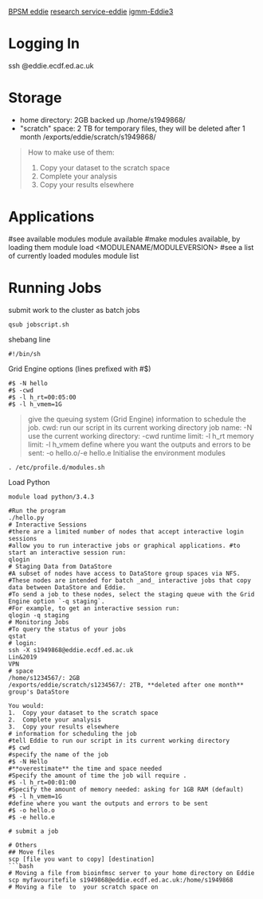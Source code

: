 [BPSM eddie](http://129.215.170.35/07_Using_Eddie.html)
[research service-eddie](https://www.wiki.ed.ac.uk/display/ResearchServices/Anaconda)
[igmm-Eddie3](http://wikilocal.igmm.ed.ac.uk/wiki/index.php/Cluster2-Eddie3)

# Logging In
ssh <YOUR UUN>@eddie.ecdf.ed.ac.uk
# Storage 
- home directory: 2GB backed up
/home/s1949868/
- "scratch" space: 2 TB for temporary files, they will be deleted after 1 month
/exports/eddie/scratch/s1949868/
> How to make use of them:
> 1.  Copy your dataset to the scratch space
> 2.  Complete your analysis
> 3.  Copy your results elsewhere
# Applications 
#see available modules
module available
#make modules available, by loading them
module load <MODULENAME/MODULEVERSION>
#see a list of currently loaded modules
module list
# Running Jobs 
submit work to the cluster as batch jobs
```
qsub jobscript.sh
```
shebang line
```
#!/bin/sh
```
Grid Engine options (lines prefixed with #$)
```
#$ -N hello              
#$ -cwd                  
#$ -l h_rt=00:05:00 
#$ -l h_vmem=1G
```
> give the queuing system (Grid Engine) information to schedule the job.
> cwd: run our script in its current working directory
> job name: -N
> use the current working directory: -cwd
> runtime limit: -l h_rt
> memory limit: -l h_vmem
> define where you want the outputs and errors to be sent: -o hello.o/-e hello.e
Initialise the environment modules
```
. /etc/profile.d/modules.sh
``` 
Load Python
```
module load python/3.4.3
 
#Run the program
./hello.py
# Interactive Sessions 
#there are a limited number of nodes that accept interactive login sessions
#allow you to run interactive jobs or graphical applications. #to start an interactive session run:
qlogin
# Staging Data from DataStore 
#A subset of nodes have access to DataStore group spaces via NFS. 
#These nodes are intended for batch _and_ interactive jobs that copy data between DataStore and Eddie. 
#To send a job to these nodes, select the staging queue with the Grid Engine option `-q staging`. 
#For example, to get an interactive session run:
qlogin -q staging
# Monitoring Jobs 
#To query the status of your jobs
qstat
# login:
ssh -X s1949868@eddie.ecdf.ed.ac.uk
Lin&2019
VPN
# space
/home/s1234567/: 2GB
/exports/eddie/scratch/s1234567/: 2TB, **deleted after one month**
group's DataStore

You would:
1.  Copy your dataset to the scratch space
2.  Complete your analysis
3.  Copy your results elsewhere
# information for scheduling the job
#tell Eddie to run our script in its current working directory
#$ cwd
#specify the name of the job
#$ -N Hello
#**overestimate** the time and space needed
#Specify the amount of time the job will require .
#$ -l h_rt=00:01:00
#Specify the amount of memory needed: asking for 1GB RAM (default)
#$ -l h_vmem=1G
#define where you want the outputs and errors to be sent
#$ -o hello.o
#$ -e hello.e

# submit a job

# Others 
## Move files
scp [file you want to copy] [destination]
```bash
# Moving a file from bioinfmsc server to your home directory on Eddie 
scp myfavouritefile s1949868@eddie.ecdf.ed.ac.uk:/home/s1949868  
# Moving a file  to  your scratch space on
```

<!--stackedit_data:
eyJoaXN0b3J5IjpbOTM5NzU2NDQwLDg4ODYxMzY0OCwxNjg3Mz
MzMjA5LC0xMTkxMDU1OTM5LDE4NDAzMjU3OTUsMTk3NTczNzY2
NywtNDY1NDYyNDU4LC0xNTY4NTgyMTQxLDY1MDgyMzA2OCwxOD
Q5NTkwMzY2LDE0NzU5MDQxOTIsMzIyMjAyMDIyLDE5Njc1Mjk4
MjYsLTEwMDI1Mjk3MTIsLTE1MDY3Mjc4MDIsMzg5NTI1MTA2LC
0xMjMxODgzNDU2LDcyMjYyMzE4MCwxNTE4MDM1MDY2LDQ0NzU2
OTM3OF19
-->